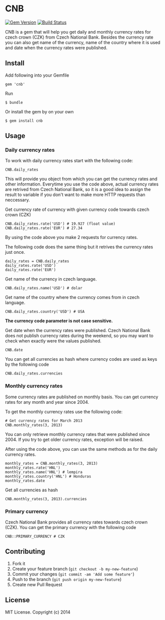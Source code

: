 # CNB

[![Gem Version](https://badge.fury.io/rb/cnb.png)](http://badge.fury.io/rb/cnb)
[![Build Status](https://travis-ci.org/ucetnictvi-on-line/cnb.png?branch=master)](https://travis-ci.org/ucetnictvi-on-line/cnb)

CNB is a gem that will help you get daily and monthly currency rates for czech crown (CZK) from Czech National Bank. Besides the currency rate you can also get name of the currency, name of the country where it is used and date when the currency rates were published.


## Install

Add following into your Gemfile

    gem 'cnb'

Run

    $ bundle

Or install the gem by on your own

    $ gem install cnb


## Usage


### Daily currency rates
To work with daily currency rates start with the following code:

    CNB.daily_rates

This will provide you object from which you can get the currency rates and other information. Everytime you use the code above, actual currency rates are retrived from Czech National Bank, so it is a good idea to assign the result to variable if you don't want to make more HTTP requests than neccessary.

Get currency rate of currency with given currency code towards czech crown (CZK)

    CNB.daily_rates.rate('USD') # 19.927 (float value)
    CNB.daily_rates.rate('EUR') # 27.34

By using the code above you make 2 requests for currency rates.

The following code does the same thing but it retrives the currency rates just once.

    daily_rates = CNB.daily_rates
    daily_rates.rate('USD')
    daily_rates.rate('EUR')

Get name of the currency in czech language.

    CNB.daily_rates.name('USD') # dolar

Get name of the country where the currency comes from in czech language.

    CNB.daily_rates.country('USD') # USA

**The currency code parameter is not case sensitive.**

Get date when the currency rates were published. Czech National Bank does not publish currency rates during the weekend, so you may want to check when exactly were the values published.

    CNB.date

You can get all currencies as hash where currency codes are used as keys by the following code

    CNB.daily_rates.currencies


### Monthly currency rates

Some currency rates are published on monthly basis. You can get currency rates for any month and year since 2004.

To get the monthly currency rates use the following code:

    # Get currency rates for March 2013
    CNB.monthly_rates(3, 2013)

You can only retrieve monthly currency rates that were published since 2004. If you try to get older currency rates, exception will be raised.

After using the code above, you can use the same methods as for the daily currency rates.

    monthly_rates = CNB.monthly_rates(3, 2013)
    monthly_rates.rate('HNL')
    monthly_rates.name('HNL') # lempira
    monthly_rates.country('HNL') # Honduras
    monthly_rates.date

Get all currencies as hash

    CNB.monthly_rates(3, 2013).currencies


### Primary currency

Czech National Bank provides all currency rates towards czech crown (CZK). You can get the primary currency with the following code

    CNB::PRIMARY_CURRENCY # CZK


## Contributing

1. Fork it
2. Create your feature branch (`git checkout -b my-new-feature`)
3. Commit your changes (`git commit -am 'Add some feature'`)
4. Push to the branch (`git push origin my-new-feature`)
5. Create new Pull Request


## License
MIT License. Copyright (c) 2014
